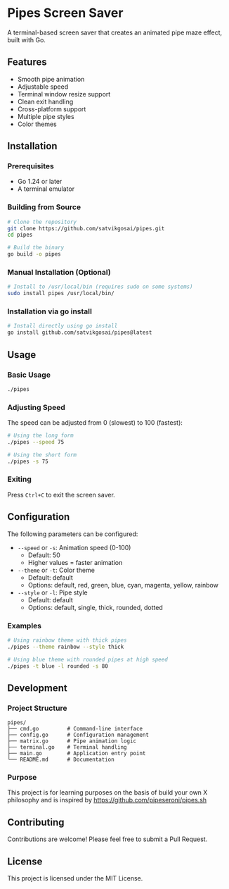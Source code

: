 # Pipes Screen Saver

A terminal-based screen saver that creates an animated pipe maze effect, built with Go.

## Features

- Smooth pipe animation
- Adjustable speed
- Terminal window resize support
- Clean exit handling
- Cross-platform support
- Multiple pipe styles
- Color themes

## Installation

### Prerequisites

- Go 1.24 or later
- A terminal emulator

### Building from Source

```bash
# Clone the repository
git clone https://github.com/satvikgosai/pipes.git
cd pipes

# Build the binary
go build -o pipes
```

### Manual Installation (Optional)

```bash
# Install to /usr/local/bin (requires sudo on some systems)
sudo install pipes /usr/local/bin/
```

### Installation via go install

```bash
# Install directly using go install
go install github.com/satvikgosai/pipes@latest
```

## Usage

### Basic Usage

```bash
./pipes
```

### Adjusting Speed

The speed can be adjusted from 0 (slowest) to 100 (fastest):

```bash
# Using the long form
./pipes --speed 75

# Using the short form
./pipes -s 75
```

### Exiting

Press `Ctrl+C` to exit the screen saver.

## Configuration

The following parameters can be configured:

- `--speed` or `-s`: Animation speed (0-100)
  - Default: 50
  - Higher values = faster animation
- `--theme` or `-t`: Color theme
  - Default: default
  - Options: default, red, green, blue, cyan, magenta, yellow, rainbow
- `--style` or `-l`: Pipe style
  - Default: default
  - Options: default, single, thick, rounded, dotted

### Examples

```bash
# Using rainbow theme with thick pipes
./pipes --theme rainbow --style thick

# Using blue theme with rounded pipes at high speed
./pipes -t blue -l rounded -s 80
```

## Development

### Project Structure

```
pipes/
├── cmd.go         # Command-line interface
├── config.go      # Configuration management
├── matrix.go      # Pipe animation logic
├── terminal.go    # Terminal handling
├── main.go        # Application entry point
└── README.md      # Documentation
```

### Purpose

This project is for learning purposes on the basis of build your own X philosophy and is inspired by https://github.com/pipeseroni/pipes.sh 

## Contributing

Contributions are welcome! Please feel free to submit a Pull Request.

## License

This project is licensed under the MIT License.

